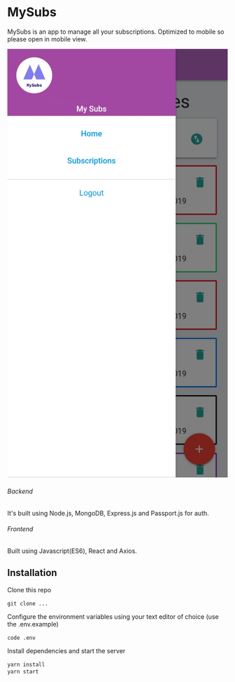 # MySubs
MySubs is an app to manage all your subscriptions. Optimized to mobile so please open in mobile view.

![Checkout View](backend/public/images/resources/example1.png)

###### Backend

It's built using Node.js, MongoDB, Express.js and Passport.js for auth.

###### Frontend

Built using Javascript(ES6), React and Axios.

## Installation

Clone this repo

```
git clone ...

```

Configure the environment variables using your text editor of choice (use the .env.example)

```
code .env
```

Install dependencies and start the server

```
yarn install
yarn start
```



